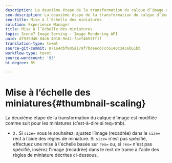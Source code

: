 ```yaml
---
description: La deuxième étape de la transformation du calque d’image est modifiée comme suit pour les miniatures (c’est-à-dire si req=tmb).
seo-description: La deuxième étape de la transformation du calque d’image est modifiée comme suit pour les miniatures (c’est-à-dire si req=tmb).
seo-title: Mise à l’échelle des miniatures
solution: Experience Manager
title: Mise à l’échelle des miniatures
topic: Scene7 Image Serving - Image Rendering API
uuid: df935d40-84c6-4018-9e41-faef4653ff1f
translation-type: tm+mt
source-git-commit: 87164dbf805a179f7bdeecd7cc6140c3456b61bb
workflow-type: tm+mt
source-wordcount: '93'
ht-degree: 0%

---
```



# Mise à l’échelle des miniatures{#thumbnail-scaling}

La deuxième étape de la transformation du calque d’image est modifiée comme suit pour les miniatures (c’est-à-dire si req=tmb).

* `2.` Si  `size=` vous le souhaitez, ajustez l’image (recadrée) dans le  `size=` rect à l’aide des règles de miniature. Si `size=` n&#39;est pas spécifié, effectuez une mise à l&#39;échelle basée sur `res=` ou, si `res=` n&#39;est pas spécifié, insérez l&#39;image (recadrée) dans le rect de trame à l&#39;aide des règles de miniature décrites ci-dessous.

